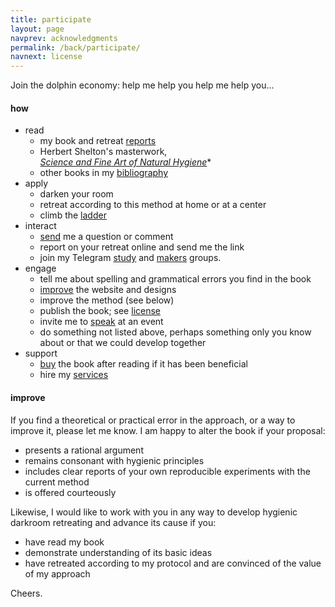 ```yaml
---
title: participate
layout: page
navprev: acknowledgments
permalink: /back/participate/
navnext: license
---
```


Join the dolphin economy: help me help you help me help you...

#### how

- read
	- my book and retreat [reports](/report)
	- Herbert Shelton's masterwork,  
		[*Science and Fine Art of Natural Hygiene*](/f/hygiene.pdf)\*
	- other books in my [bibliography](/back/bibliography-influences)
- apply
	- darken your room
	- retreat according to this method at home or at a center
	- climb the [ladder](/format#ladder)
- interact
	- [send](/about#contact) me a question or comment
	- report on your retreat online and send me the link
	- join my Telegram [study](https://t.me/darkroombookstudy) and [makers](https://t.me/darkroommakers) groups.
- engage
	- tell me about spelling and grammatical errors you find in the book
	- [improve](https://github.com/yodrew/yodrew.github.io/issues) the website and designs
	- improve the method (see below)
	- publish the book; see [license](/back/license)
	- invite me to [speak](/back/services#speak) at an event
	- do something not listed above, perhaps something only you know about or that we could develop together
- support
	- [buy](/back/services#write) the book after reading if it has been beneficial
	- hire my [services](/back/services)

#### improve

If you find a theoretical or practical error in the approach, or a way to improve it, please let me know. I am happy to alter the book if your proposal:

- presents a rational argument
- remains consonant with hygienic principles
- includes clear reports of your own reproducible experiments with the current method
- is offered courteously

Likewise, I would like to work with you in any way to develop hygienic darkroom retreating and advance its cause if you:

- have read my book 
- demonstrate understanding of its basic ideas
- have retreated according to my protocol and are convinced of the value of my approach

Cheers.
